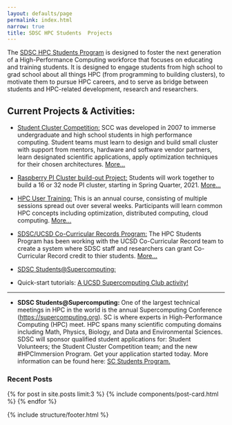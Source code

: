 ```yaml
---
layout: defaults/page
permalink: index.html
narrow: true
title: SDSC HPC Students  Projects
---
```


The <a href="https://www.sdsc.edu/education_and_training/hpc_students.html">SDSC HPC Students Program</a> is designed to foster the next generation of a High-Performance Computing workforce that focuses on educating and training students. It is designed to engage students from high school to grad school about all things HPC (from programming to building clusters), to motivate them to pursue HPC careers, and to serve as bridge between students and HPC-related development, research and researchers. 

## Current Projects & Activities:

* <a href="https://hpc-students.sdsc.edu/scc/index.html">Student Cluster Competition:</a> 
SCC was developed in 2007 to immerse undergraduate and high school students in high performance computing.
Student teams must learn to design and build small cluster with support from mentors, hardware and
software vendor partners, learn designated scientific applications, apply optimization techniques
for their chosen architectures. <a href="https://hpc-students.sdsc.edu/scc/index.html">More...</a>
* <a href="https://hpc-students.sdsc.edu/pi_proj.html">Raspberry PI Cluster build-out Project:</a>
Students will work together to build a 16 or 32 node PI cluster, starting in Spring Quarter, 2021. 
    <a href="https://hpc-students.sdsc.edu/pi_proj.html">More...</a>
* <a href="https://hpc-students.sdsc.edu/hpc-training/index.html">HPC User Training:</a> 
This is an annual course, consisting of multiple sessions spread out over several weeks. Participants will learn common HPC concepts including optimization, distributed computing, cloud computing. <a href="https://hpc-students.sdsc.edu/hpc-training/index.html">More...</a>
* <a href="https://hpc-students.sdsc.edu/sdsc-ccr-program.html">SDSC/UCSD Co-Curricular Records Program:</a> 
The HPC Students Program has been working with the UCSD Co-Curricular Record team to create a system where SDSC staff and researchers can grant Co-Curricular Record credit to thier students. <a href="https://hpc-students.sdsc.edu/sdsc-ccr-program.html">More...</a>
* [SDSC Students@Supercomputing:](#students-at-sc)

* Quick-start tutorials: <a href="">A UCSD Supercomputing Club activity!</a>
 <hr>
 
<ul>

 <li><b>SDSC Students@Supercomputing: </b><a name="students-at-sc"></a>
    One of the largest technical meetings in HPC in the world is the annual Supercomputing Conference
    (<a href="https://supercomputing.org">https://supercomputing.org</a>). SC is where experts in
    High-Performance Computing (HPC) meet. HPC spans many scientific computing domains including
    Math, Physics, Biology, and Data and Environmental Sciences. <br>
    SDSC will sponsor qualified student applications for: Student Volunteers;
    the Student Cluster Competition team; and the new #HPCImmersion Program. Get your application started today.
    More information can be found here:
    <a href="hhttps://sc21.supercomputing.org/program/studentssc/">SC Students Program.</a>
  </li>
  </ul>

### Recent Posts

{% for post in site.posts limit:3 %}
{% include components/post-card.html %}
{% endfor %}

 {% include structure/footer.html %}
